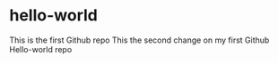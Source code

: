 # hello-world
This is the first Github repo
This the second change on my first Github Hello-world repo
